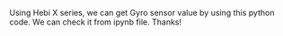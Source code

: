 Using Hebi X series, we can get Gyro sensor value by using this python code. We can check it from ipynb file. Thanks!
